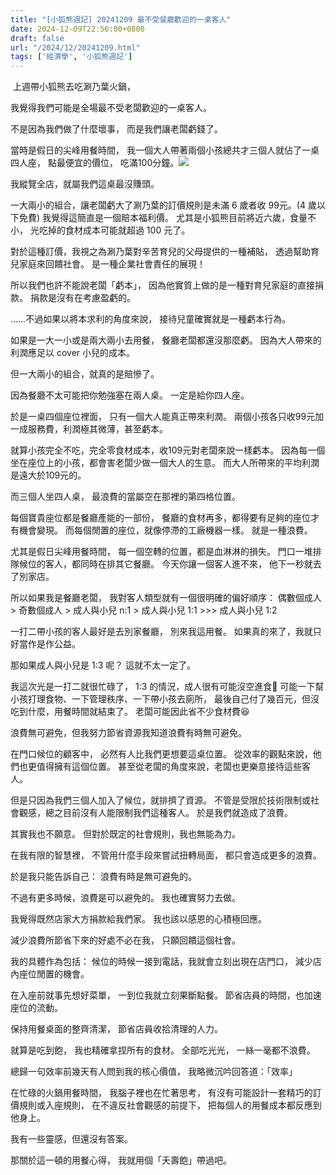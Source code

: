 ```yaml
---
title: "[小狐熊週記] 20241209 最不受餐廳歡迎的一桌客人"
date: 2024-12-09T22:56:00+0800
draft: false
url: "/2024/12/20241209.html"
tags: ['經濟學', '小狐熊週記']
---
```


 上週帶小狐熊去吃涮乃葉火鍋，

我覺得我們可能是全場最不受老闆歡迎的一桌客人。

不是因為我們做了什麼壞事，
而是我們讓老闆虧錢了。

當時是假日的尖峰用餐時間，
我一個大人帶著兩個小孩總共才三個人就佔了一桌四人座，
點最便宜的價位，
吃滿100分鐘。![](https://blogger.googleusercontent.com/img/a/AVvXsEjvXRzzXzECPbHPfpVZr3b3IjSv2Ke6uhW88VzQrqoNL7pctgq9oLHZEoQyJI6-KfY2pNoPSY4aahkBCrrw-9Y5_ppgLcSBS4e4TMyBihuQdwsDrhc728xQzoHmhR-deMNwc1evDgrzAXPD1wCQfbG_DbVx9DnYTS3IYoHNYavpcmA1uqajYc1AJgZUBGA)


我縱覽全店，就屬我們這桌最沒賺頭。

一大兩小的組合，讓老闆虧大了涮乃葉的訂價規則是未滿 6 歲者收 99元。(4 歲以下免費)
我覺得這簡直是一個賠本福利價。
尤其是小狐熊目前將近六歲，食量不小，
光吃掉的食材成本可能就超過 100 元了。

對於這種訂價，我視之為涮乃葉對辛苦育兒的父母提供的一種補貼，
透過幫助育兒家庭來回饋社會。
是一種企業社會責任的展現！

所以我們也許不能說老闆「虧本」，
因為他實質上做的是一種對育兒家庭的直接捐款。
捐款是沒有在考慮盈虧的。

……不過如果以將本求利的角度來說，
接待兒童確實就是一種虧本行為。

如果是一大一小或是兩大兩小去用餐，
餐廳老闆都還沒那麼虧。
因為大人帶來的利潤應足以 cover 小兒的成本。

但一大兩小的組合，就真的是賠慘了。

因為餐廳不太可能把你勉強塞在兩人桌。
一定是給你四人座。

於是一桌四個座位裡面，
只有一個大人能真正帶來利潤。
兩個小孩各只收99元加一成服務費，利潤極其微薄，甚至虧本。

就算小孩完全不吃，完全零食材成本，收109元對老闆來說一樣虧本。
因為每一個坐在座位上的小孩，都會害老闆少做一個大人的生意。
而大人所帶來的平均利潤是遠大於109元的。

而三個人坐四人桌，
最浪費的當屬空在那裡的第四格位置。

每個寶貴座位都是餐廳產能的一部份，
餐廳的食材再多，都得要有足夠的座位才有機會變現。
而每個閒置的座位，就像停滯的工廠機器一樣。
就是一種浪費。

尤其是假日尖峰用餐時間，
每一個空轉的位置，都是血淋淋的損失。
門口一堆排隊候位的客人，都同時在排其它餐廳。
今天你讓一個客人進不來，
他下一秒就去了別家店。

所以如果我是餐廳老闆，
我對客人類型就有一個很明確的偏好順序：
偶數個成人 > 奇數個成人 > 成人與小兒 n:1 > 成人與小兒 1:1 >>> 成人與小兒 1:2

一打二帶小孩的客人最好是去別家餐廳，
別來我這用餐。
如果真的來了，我就只好當作是作公益。

那如果成人與小兒是 1:3 呢？
這就不太一定了。

我這次光是一打二就很忙碌了，
1:3 的情況，成人很有可能沒空進食🤣
可能一下幫小孩打理食物、一下管理秩序、一下帶小孩去廁所，
最後自己付了幾百元，但沒吃到什麼，用餐時間就結束了。
老闆可能因此省不少食材費😆

浪費無可避免，但我努力節省資源我知道浪費有時無可避免。

在門口候位的顧客中，
必然有人比我們更想要這桌位置。
從效率的觀點來說，他們也更值得擁有這個位置。
甚至從老闆的角度來說，老闆也更樂意接待這些客人。

但是只因為我們三個人加入了候位，就排擠了資源。
不管是受限於技術限制或社會觀感，總之目前沒有人能限制我們這種客人。
於是我們就造成了浪費。

其實我也不願意。
但對於既定的社會規則，我也無能為力。

在我有限的智慧裡，
不管用什麼手段來嘗試扭轉局面，
都只會造成更多的浪費。

於是我只能告訴自己：
浪費有時是無可避免的。

不過有更多時候，浪費是可以避免的。
我也確實努力去做。

我覺得既然店家大方捐款給我們家。
我也該以感恩的心積極回應。

減少浪費所節省下來的好處不必在我，
只願回饋這個社會。

我的具體作為包括：
候位的時候一接到電話，我就會立刻出現在店門口，
減少店內座位閒置的機會。

在入座前就事先想好菜單，
一到位我就立刻果斷點餐。
節省店員的時間，也加速座位的流動。

保持用餐桌面的整齊清潔，
節省店員收拾清理的人力。

就算是吃到飽，
我也精確拿捏所有的食材。
全部吃光光，
一絲一毫都不浪費。

總歸一句效率前幾天有人問到我的核心價值，
我略微沉吟回答道：「效率」

在忙碌的火鍋用餐時間，
我腦子裡也在忙著思考，
有沒有可能設計一套精巧的訂價規則或入座規則，
在不違反社會觀感的前提下，
把每個人的用餐成本都反應到他身上。

我有一些靈感，但還沒有答案。

那關於這一頓的用餐心得，
我就用個「夭壽飽」帶過吧。


